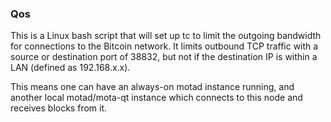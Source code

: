 ### Qos ###

This is a Linux bash script that will set up tc to limit the outgoing bandwidth for connections to the Bitcoin network. It limits outbound TCP traffic with a source or destination port of 38832, but not if the destination IP is within a LAN (defined as 192.168.x.x).

This means one can have an always-on motad instance running, and another local motad/mota-qt instance which connects to this node and receives blocks from it.
